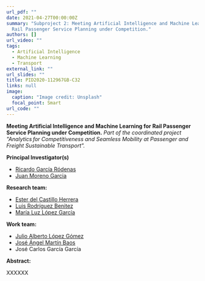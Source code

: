```yaml
---
url_pdf: ""
date: 2021-04-27T00:00:00Z
summary: "Subproject 2: Meeting Artificial Intelligence and Machine Learning for
  Rail Passenger Service Planning under Competition."
authors: []
url_video: ""
tags:
  - Artificial Intelligence
  - Machine Learning
  - Transport
external_link: ""
url_slides: ""
title: PID2020-112967GB-C32
links: null
image:
  caption: "Image credit: Unsplash"
  focal_point: Smart
url_code: ""
---
```

**Meeting Artificial Intelligence and Machine Learning for Rail Passenger Service Planning under Competition.**
*Part of the coordinated project "Analytics for Competitiveness and Seamless Mobility at Passenger and Freight Sustainable Transport".*

**Principal Investigator(s)**

* [Ricardo García Ródenas](author/ricardo-garcia-rodenas/)
* [Juan Moreno Garcia](https://directorio.uclm.es/persona.aspx?cod=Y+kJXh5Ob9Ua9WXhMGeeJvS0R9JCadhf)

**Research team:**

* [Ester del Castillo Herrera](https://directorio.uclm.es/persona.aspx?cod=Ue5xER6uouKUpB88WY/mfitM4c+2kOQ3)
* [Luis Rodríguez Benitez](https://directorio.uclm.es/persona.aspx?cod=l2VLfdIRKxJf4f0k7MlkiCtM4c+2kOQ3)
* [María Luz López García](https://directorio.uclm.es/persona.aspx?cod=lzoI3nlqQgLbZyWX3/04XStM4c+2kOQ3)

**Work team:**

* [Julio Alberto López Gómez](https://directorio.uclm.es/persona.aspx?cod=cNMvNCVidOBvm1kO2/2rMpWI7iDgZ9TSkGC+LfDlw/w=)
* [José Ángel Martín Baos](https://directorio.uclm.es/persona.aspx?cod=i5oiyY4AqIfxJm/7+XNZFu5fvFkSIRhBjn0mXjby01E=)
* José Carlos García García

**Abstract:**


XXXXXX